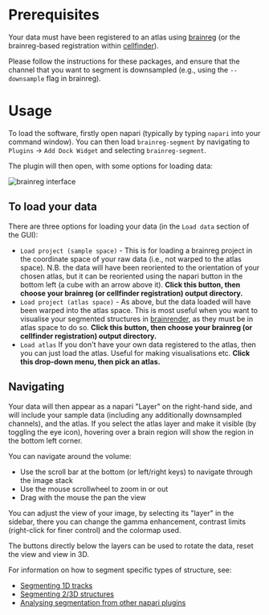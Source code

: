 # Prerequisites

Your data must have been registered to an atlas using [brainreg](../../brainreg/index) (or the brainreg-based 
registration within [cellfinder](../../cellfinder/index)).

Please follow the instructions for these packages, and ensure that the channel that you want to segment is 
downsampled (e.g., using the `--downsample` flag in brainreg).

# Usage

To load the software, firstly open napari (typically by typing `napari` into your command window). You can then 
load `brainreg-segment` by navigating to `Plugins` -> `Add Dock Widget` and selecting `brainreg-segment`.

The plugin will then open, with some options for loading data:

![brainreg interface](../images/brainreg-segment.webp)

## **To load your data**

There are three options for loading your data \(in the `Load data` section of the GUI\):

* `Load project (sample space)` - This is for loading a brainreg project in the coordinate space of your raw data 
(i.e., not warped to the atlas space\). N.B. the data will have been reoriented to the orientation of your chosen 
atlas, but it can be reoriented using the napari button in the bottom left (a cube with an arrow above it). 
**Click this button, then choose your brainreg (or cellfinder registration) output directory.**
* `Load project (atlas space)` - As above, but the data loaded will have been warped into the atlas space. 
This is most useful when you want to visualise your segmented structures in [brainrender](../../brainrender/index), 
as they must be in atlas space to do so. **Click this button, then choose your brainreg (or cellfinder registration)
output directory.**
* `Load atlas` If you don't have your own data registered to the atlas, then you can just load the atlas. 
Useful for making visualisations etc. **Click this drop-down menu, then pick an atlas.**

## **Navigating**

Your data will then appear as a napari "Layer" on the right-hand side, and will include your sample data 
(including any additionally downsampled channels), and the atlas. If you select the atlas layer and make it visible 
(by toggling the eye icon), hovering over a brain region will show the region in the bottom left corner.

You can navigate around the volume:

* Use the scroll bar at the bottom (or left/right keys) to navigate through the image stack
* Use the mouse scrollwheel to zoom in or out
* Drag with the mouse the pan the view

You can adjust the view of your image, by selecting its "layer" in the sidebar, there you can change the gamma 
enhancement, contrast limits (right-click for finer control) and the colormap used.

The buttons directly below the layers can be used to rotate the data, reset the view and view in 3D.

For information on how to segment specific types of structure, see:
- [Segmenting 1D tracks](./segmenting-1d-tracks)
- [Segmenting 2/3D structures](segmenting-3d-structures)
- [Analysing segmentation from other napari plugins](analysing-external-segmentation)

